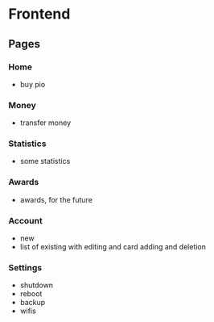 # Frontend

## Pages

### Home
- buy pio

### Money
- transfer money

### Statistics
- some statistics

### Awards
- awards, for the future

### Account
- new
- list of existing with editing and card adding and deletion

### Settings
- shutdown
- reboot
- backup
- wifis

